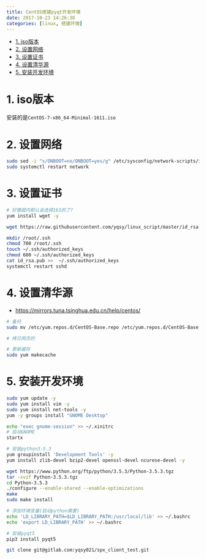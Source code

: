 ```yaml
---
title: CentOS搭建pyqt开发环境
date: 2017-10-23 14:26:38
categories: [linux, 搭建环境]
---
```


<!-- TOC -->

- [1. iso版本](#1-iso版本)
- [2. 设置网络](#2-设置网络)
- [3. 设置证书](#3-设置证书)
- [4. 设置清华源](#4-设置清华源)
- [5. 安装开发环境](#5-安装开发环境)

<!-- /TOC -->

<a id="markdown-1-iso版本" name="1-iso版本"></a>
# 1. iso版本
安装的是`CentOS-7-x86_64-Minimal-1611.iso`

<a id="markdown-2-设置网络" name="2-设置网络"></a>
# 2. 设置网络
```bash
sudo sed -i "s/ONBOOT=no/ONBOOT=yes/g" /etc/sysconfig/network-scripts/ifcfg-ens33
sudo systemctl restart network
```

<a id="markdown-3-设置证书" name="3-设置证书"></a>
# 3. 设置证书
```bash
# 好像国内默认会选择163的了?
yum install wget -y 

wget https://raw.githubusercontent.com/yqsy/linux_script/master/id_rsa.pub

mkdir /root/.ssh
chmod 700 /root/.ssh
touch ~/.ssh/authorized_keys
chmod 600 ~/.ssh/authorized_keys
cat id_rsa.pub >>  ~/.ssh/authorized_keys
systemctl restart sshd
```

<a id="markdown-4-设置清华源" name="4-设置清华源"></a>
# 4. 设置清华源
* https://mirrors.tuna.tsinghua.edu.cn/help/centos/

```bash
# 备份
sudo mv /etc/yum.repos.d/CentOS-Base.repo /etc/yum.repos.d/CentOS-Base.repo.bak

# 拷贝网页的

# 更新缓存
sudo yum makecache
```


<a id="markdown-5-安装开发环境" name="5-安装开发环境"></a>
# 5. 安装开发环境

```bash
sudo yum update -y
sudo yum install vim -y
sudo yum install net-tools -y
yum -y groups install "GNOME Desktop" 

echo "exec gnome-session" >> ~/.xinitrc
# 启动GNOME
startx

# 安装python3.5.3
yum groupinstall 'Development Tools' -y
yum install zlib-devel bzip2-devel openssl-devel ncurese-devel -y

wget https://www.python.org/ftp/python/3.5.3/Python-3.5.3.tgz
tar -xvzf Python-3.5.3.tgz
cd Python-3.5.3
./configure --enable-shared --enable-optimizations
make
sudo make install

# 添加环境变量(启动python需要)
echo 'LD_LIBRARY_PATH=$LD_LIBRARY_PATH:/usr/local/lib' >> ~/.bashrc
echo 'export LD_LIBRARY_PATH' >> ~/.bashrc

# 安装pyqt5
pip3 install pyqt5

git clone git@gitlab.com:yqsy021/spx_client_test.git
```

